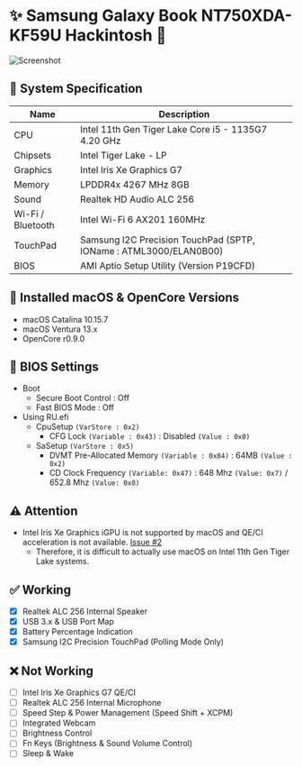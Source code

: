 # ✨ Samsung Galaxy Book NT750XDA-KF59U Hackintosh 🌌

![Screenshot](https://user-images.githubusercontent.com/61459016/210082015-4a2a386f-f12f-47b4-beba-b199d8c6b4d7.png)

## 🌿 System Specification
| Name | Description |
| - | - |
| CPU | Intel 11th Gen Tiger Lake Core i5 - 1135G7 4.20 GHz |
| Chipsets | Intel Tiger Lake - LP |
| Graphics | Intel Iris Xe Graphics G7 |
| Memory | LPDDR4x 4267 MHz 8GB |
| Sound | Realtek HD Audio ALC 256 |
| Wi-Fi / Bluetooth | Intel Wi-Fi 6 AX201 160MHz |
| TouchPad | Samsung I2C Precision TouchPad (SPTP, IOName : ATML3000/ELAN0B00) |
| BIOS | AMI Aptio Setup Utility (Version P19CFD) |

## 🍃 Installed macOS & OpenCore Versions
- macOS Catalina 10.15.7
- macOS Ventura 13.x
- OpenCore r0.9.0

## 🍁 BIOS Settings
- Boot
  - Secure Boot Control : Off
  - Fast BIOS Mode : Off
- Using RU.efi
  - CpuSetup `(VarStore : 0x2)`
    - CFG Lock `(Variable : 0x43)` : Disabled `(Value : 0x0)`
  - SaSetup `(VarStore : 0x5)`
    - DVMT Pre-Allocated Memory `(Variable : 0x84)` : 64MB `(Value : 0x2)`
    - CD Clock Frequency `(Variable: 0x47)` : 648 Mhz `(Value: 0x7)` / 652.8 Mhz `(Value: 0x8)`

## ⚠️ Attention
- Intel Iris Xe Graphics iGPU is not supported by macOS and QE/CI acceleration is not available. [Issue #2](https://github.com/lshbluesky/Samsung-NT750XDA-KF59U-Hackintosh/issues/2)
  - Therefore, it is difficult to actually use macOS on Intel 11th Gen Tiger Lake systems.

## ✅ Working
- [X] Realtek ALC 256 Internal Speaker
- [X] USB 3.x & USB Port Map
- [X] Battery Percentage Indication
- [X] Samsung I2C Precision TouchPad (Polling Mode Only)

## ❌ Not Working
- [ ] Intel Iris Xe Graphics G7 QE/CI
- [ ] Realtek ALC 256 Internal Microphone
- [ ] Speed Step & Power Management (Speed Shift + XCPM)
- [ ] Integrated Webcam
- [ ] Brightness Control
- [ ] Fn Keys (Brightness & Sound Volume Control)
- [ ] Sleep & Wake
